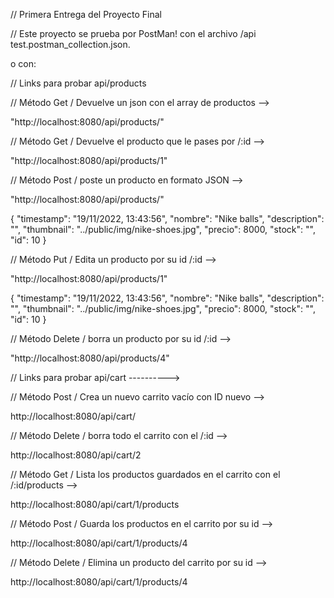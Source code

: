 // Primera Entrega del Proyecto Final

// Este proyecto se prueba por PostMan! con el archivo /api test.postman_collection.json.

o con:

// Links para probar api/products

// Método Get / Devuelve un json con el array de productos -->

"http://localhost:8080/api/products/"

// Método Get / Devuelve el producto que le pases por /:id -->

"http://localhost:8080/api/products/1"

// Método Post / poste un producto en formato JSON -->

"http://localhost:8080/api/products/"

{
"timestamp": "19/11/2022, 13:43:56",
"nombre": "Nike balls",
"description": "",
"thumbnail": "../public/img/nike-shoes.jpg",
"precio": 8000,
"stock": "",
"id": 10
}

// Método Put / Edita un producto por su id /:id -->

"http://localhost:8080/api/products/1"

{
"timestamp": "19/11/2022, 13:43:56",
"nombre": "Nike balls",
"description": "",
"thumbnail": "../public/img/nike-shoes.jpg",
"precio": 8000,
"stock": "",
"id": 10
}

// Método Delete / borra un producto por su id /:id -->

"http://localhost:8080/api/products/4"

// Links para probar api/cart ---------->

// Método Post / Crea un nuevo carrito vacío con ID nuevo -->

http://localhost:8080/api/cart/

// Método Delete / borra todo el carrito con el /:id -->

http://localhost:8080/api/cart/2

// Método Get / Lista los productos guardados en el carrito con el /:id/products -->

http://localhost:8080/api/cart/1/products

// Método Post / Guarda los productos en el carrito por su id -->

http://localhost:8080/api/cart/1/products/4

// Método Delete / Elimina un producto del carrito por su id -->

http://localhost:8080/api/cart/1/products/4
